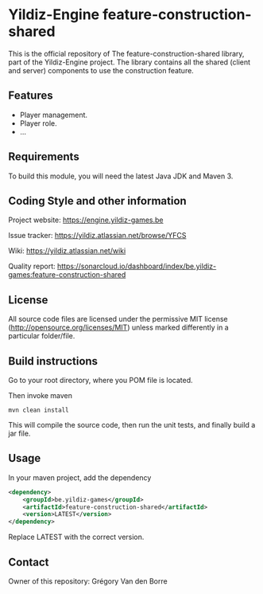 # Yildiz-Engine feature-construction-shared

This is the official repository of The feature-construction-shared library, part of the Yildiz-Engine project.
The library contains all the shared (client and server) components to use the construction feature.

## Features

* Player management.
* Player role.
* ...

## Requirements

To build this module, you will need the latest Java JDK and Maven 3.

## Coding Style and other information

Project website:
https://engine.yildiz-games.be

Issue tracker:
https://yildiz.atlassian.net/browse/YFCS

Wiki:
https://yildiz.atlassian.net/wiki

Quality report:
https://sonarcloud.io/dashboard/index/be.yildiz-games:feature-construction-shared

## License

All source code files are licensed under the permissive MIT license
(http://opensource.org/licenses/MIT) unless marked differently in a particular folder/file.

## Build instructions

Go to your root directory, where you POM file is located.

Then invoke maven

	mvn clean install

This will compile the source code, then run the unit tests, and finally build a jar file.

## Usage

In your maven project, add the dependency

```xml
<dependency>
    <groupId>be.yildiz-games</groupId>
    <artifactId>feature-construction-shared</artifactId>
    <version>LATEST</version>
</dependency>
```
Replace LATEST with the correct version.

## Contact
Owner of this repository: Grégory Van den Borre
